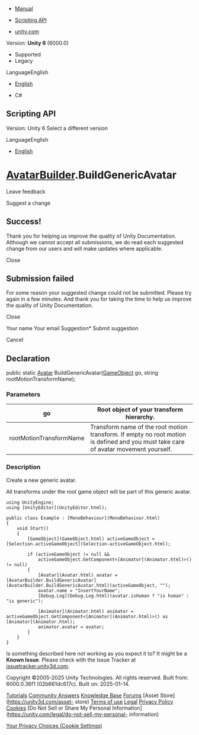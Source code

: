 [ ]()

  * [Manual](../Manual/index.html)
  * [Scripting API](../ScriptReference/index.html)

  * [unity.com](https://unity.com/)

Version: **Unity 6** (6000.0)

  * Supported
  * Legacy

LanguageEnglish

  * [English]()

  * C#

[ ](https://docs.unity3d.com)

## Scripting API

Version: Unity 6 Select a different version

LanguageEnglish

  * [English]()

#  [AvatarBuilder](AvatarBuilder.html).BuildGenericAvatar

Leave feedback

Suggest a change

## Success!

Thank you for helping us improve the quality of Unity Documentation. Although
we cannot accept all submissions, we do read each suggested change from our
users and will make updates where applicable.

Close

## Submission failed

For some reason your suggested change could not be submitted. Please <a>try
again</a> in a few minutes. And thank you for taking the time to help us
improve the quality of Unity Documentation.

Close

Your name Your email Suggestion* Submit suggestion

Cancel

[ ]()

## Declaration

public static [Avatar](Avatar.html)
BuildGenericAvatar([GameObject](GameObject.html) go, string
rootMotionTransformName);

### Parameters

go | Root object of your transform hierarchy.  
---|---  
rootMotionTransformName | Transform name of the root motion transform. If empty no root motion is defined and you must take care of avatar movement yourself.  
  
### Description

Create a new generic avatar.

All transforms under the root game object will be part of this generic avatar.

    
    
    using UnityEngine;
    using [UnityEditor](UnityEditor.html);  
      
    public class Example : [MonoBehaviour](MonoBehaviour.html)
    {
        void Start()
        {
            [GameObject](GameObject.html) activeGameObject = [Selection.activeGameObject](Selection-activeGameObject.html);  
      
            if (activeGameObject != null &&
                activeGameObject.GetComponent<[Animator](Animator.html)>() != null)
            {
                [Avatar](Avatar.html) avatar = [AvatarBuilder.BuildGenericAvatar](AvatarBuilder.BuildGenericAvatar.html)(activeGameObject, "");
                avatar.name = "InsertYourName";
                [Debug.Log](Debug.Log.html)(avatar.isHuman ? "is human" : "is generic");  
      
                [Animator](Animator.html) animator = activeGameObject.GetComponent<[Animator](Animator.html)>() as [Animator](Animator.html);
                animator.avatar = avatar;
            }
        }
    }
    

Is something described here not working as you expect it to? It might be a
**Known Issue**. Please check with the Issue Tracker at
[issuetracker.unity3d.com](https://issuetracker.unity3d.com).

Copyright ©2005-2025 Unity Technologies. All rights reserved. Built from:
6000.0.36f1 (02b661dc617c). Built on: 2025-01-14.

[Tutorials](https://unity3d.com/learn) [Community
Answers](https://answers.unity3d.com) [Knowledge
Base](https://support.unity3d.com/hc/en-us)
[Forums](https://forum.unity3d.com) [Asset Store](https://unity3d.com/asset-
store) [Terms of use](https://docs.unity3d.com/Manual/TermsOfUse.html)
[Legal](https://unity.com/legal) [Privacy
Policy](https://unity.com/legal/privacy-policy)
[Cookies](https://unity.com/legal/cookie-policy) [Do Not Sell or Share My
Personal Information](https://unity.com/legal/do-not-sell-my-personal-
information)

[Your Privacy Choices (Cookie Settings)](javascript:void\(0\);)

